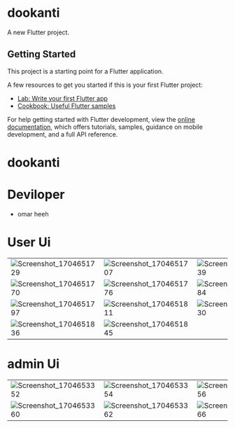 # dookanti

A new Flutter project.

## Getting Started

This project is a starting point for a Flutter application.

A few resources to get you started if this is your first Flutter project:

- [Lab: Write your first Flutter app](https://docs.flutter.dev/get-started/codelab)
- [Cookbook: Useful Flutter samples](https://docs.flutter.dev/cookbook)

For help getting started with Flutter development, view the
[online documentation](https://docs.flutter.dev/), which offers tutorials,
samples, guidance on mobile development, and a full API reference.
# dookanti


# Deviloper
- omar heeh

# User Ui

|   |   |   |   |   |
|---|---|---|---|---|
| ![Screenshot_1704651729](https://github.com/omarheeh/dookanti/assets/67519670/ccc51547-8d0e-433e-aa4b-a4322b14625e)|  ![Screenshot_1704651707](https://github.com/omarheeh/dookanti/assets/67519670/a44c5a5b-6a77-41d0-988c-5c59907719bd) | ![Screenshot_1704651739](https://github.com/omarheeh/dookanti/assets/67519670/4bd93a51-7a4f-49fa-a3ed-01974956dd02) |  ![Screenshot_1704651743](https://github.com/omarheeh/dookanti/assets/67519670/57c97711-153f-44f2-a70b-61644e1f3694)|  
| ![Screenshot_1704651770](https://github.com/omarheeh/dookanti/assets/67519670/919fee77-9d30-449f-ab2a-897754bb5e74)  |  ![Screenshot_1704651776](https://github.com/omarheeh/dookanti/assets/67519670/5596b23d-9260-40c2-abb4-ec9d4fc6849f) |  ![Screenshot_1704651784](https://github.com/omarheeh/dookanti/assets/67519670/ccd2981d-0618-4ca1-8b67-02cd65182ff4) |  ![Screenshot_1704651793](https://github.com/omarheeh/dookanti/assets/67519670/04c17d9c-a196-47ae-94b6-f000c7886f19) |   |
|  ![Screenshot_1704651797](https://github.com/omarheeh/dookanti/assets/67519670/7649c400-14a5-49ea-b2d4-b3a7d061e6de) |  ![Screenshot_1704651811](https://github.com/omarheeh/dookanti/assets/67519670/cc4479fc-f1e5-48e8-b83c-1174142b810d) | ![Screenshot_1704651830](https://github.com/omarheeh/dookanti/assets/67519670/21c190ab-1a85-4bbd-877c-fa4e22ad517f)  | ![Screenshot_1704651833](https://github.com/omarheeh/dookanti/assets/67519670/aa0b6cef-dc12-42dc-91f8-327f58cb0f2a)  |   |
|  ![Screenshot_1704651836](https://github.com/omarheeh/dookanti/assets/67519670/cfdf470b-7405-4b13-a3d7-22dec63934ff) |  ![Screenshot_1704651845](https://github.com/omarheeh/dookanti/assets/67519670/717ebb02-6547-4bd4-9acb-b6bbf9787713) |   |   |   |

# admin Ui

|   |   |   |
|---|---|---|
|  ![Screenshot_1704653352](https://github.com/omarheeh/dookanti/assets/67519670/383f7eea-e821-4ced-904a-dcfbd125549c) | ![Screenshot_1704653354](https://github.com/omarheeh/dookanti/assets/67519670/aae8ac3b-65dc-4930-9d4a-a3a39788d2af)  |  ![Screenshot_1704653356](https://github.com/omarheeh/dookanti/assets/67519670/91db1cb5-b188-49cb-814b-80001b0dd35f) |
|  ![Screenshot_1704653360](https://github.com/omarheeh/dookanti/assets/67519670/45f48b56-5b02-4c91-960b-cacf8ace08c7) |  ![Screenshot_1704653362](https://github.com/omarheeh/dookanti/assets/67519670/4aa8b3c7-b34f-4f00-bbc7-4bdaace4fd92) |  ![Screenshot_1704653366](https://github.com/omarheeh/dookanti/assets/67519670/8adfc88b-384c-4df0-8fc8-08708eec499b)
 
